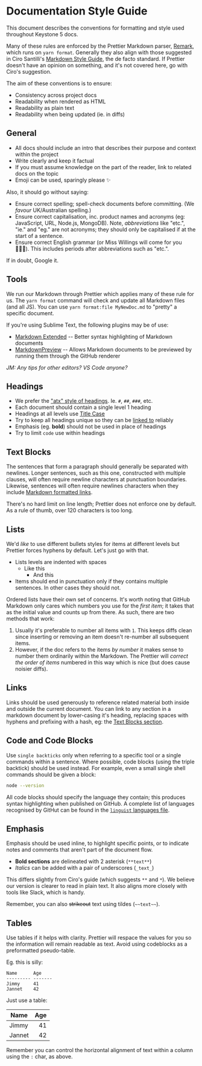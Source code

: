 # Documentation Style Guide

This document describes the conventions for formatting and style used throughout Keystone 5 docs.

Many of these rules are enforced by the Prettier Markdown parser,
[Remark](https://github.com/remarkjs/remark/tree/master/packages/remark-parse),
which runs on `yarn format`.
Generally they also align with those suggested in Ciro Santilli's
[Markdown Style Guide](http://www.cirosantilli.com/markdown-style-guide), the de facto standard.
If Prettier doesn't have an opinion on something, and it's not covered here, go with Ciro's suggestion.

The aim of these conventions is to ensure:

- Consistency across project docs
- Readability when rendered as HTML
- Readability as plain text
- Readability when being updated (ie. in diffs)

## General

- All docs should include an intro that describes their purpose and context within the project
- Write clearly and keep it factual
- If you must assume knowledge on the part of the reader, link to related docs on the topic
- Emoji can be used, sparingly please ✨

Also, it should go without saying:

- Ensure correct spelling; spell-check documents before committing.
  (We _favour_ UK/Australian spelling.)
- Ensure correct capitalisation, inc. product names and acronyms (eg: JavaScript, URL, Node.js, MongoDB).
  Note, _abbreviations_ like "etc.", "ie." and "eg." are not acronyms;
  they should only be capitalised if at the start of a sentence.
- Ensure correct English grammar (or Miss Willings will come for you 👩🏼‍🏫).
  This includes periods after abbreviations such as "etc.".

If in doubt, Google it.

## Tools

We run our Markdown through Prettier which applies many of these rule for us.
The `yarn format` command will check and update all Markdown files (and all JS).
You can use `yarn format:file MyNewDoc.md` to "pretty" a specific document.

If you're using Sublime Text, the following plugins may be of use:

- [Markdown Extended](https://packagecontrol.io/packages/Markdown%20Extended) --
  Better syntax highlighting of Markdown documents
- [MarkdownPreview](https://packagecontrol.io/packages/MarkdownPreview) --
  Allows Markdown documents to be previewed by running them through the GitHub renderer

_JM: Any tips for other editors? VS Code anyone?_

## Headings

- We prefer the ["atx" style of headings](http://www.cirosantilli.com/markdown-style-guide/#option-header-atx).
  Ie. `#`, `##`, `###`, etc.
- Each document should contain a single level 1 heading
- Headings at all levels use [Title Case](https://en.wikipedia.org/wiki/Letter_case#Stylistic_or_specialised_usage)
- Try to keep all headings unique so they can be [linked to](#headings) reliably
- Emphasis (eg. **bold**) should not be used in place of headings
- Try to limit `code` use within headings

## Text Blocks

The sentences that form a paragraph should generally be separated with newlines.
Longer sentences, such as this one, constructed with multiple clauses,
will often require newline characters at punctuation boundaries.
Likewise, sentences will often require newlines characters when they include
[Markdown formatted links](https://www.markdownguide.org/basic-syntax#links).

There's no hard limit on line length; Prettier does not enforce one by default.
As a rule of thumb, over 120 characters is too long.

## Lists

We'd _like_ to use different bullets styles for items at different levels but Prettier forces hyphens by default.
Let's just go with that.

- Lists levels are indented with spaces
  - Like this
    - And this
- Items should end in punctuation only if they contains multiple sentences.
  In other cases they should not.

Ordered lists have their own set of concerns.
It's worth noting that GitHub Markdown only cares which numbers you use for the _first item_;
it takes that as the initial value and counts up from there.
As such, there are two methods that work:

1.  Usually it's preferable to number all items with `1`.
    This keeps diffs clean since inserting or removing an item doesn't re-number all subsequent items.
1.  However, if the doc refers to the items _by number_ it makes sense to number them ordinarily within the Markdown.
    The Prettier will _correct the order of items_ numbered in this way which is nice (but does cause noisier diffs).

## Links

Links should be used generously to reference related material both inside and outside the current document.
You can link to any section in a markdown document by lower-casing it's heading,
replacing spaces with hyphens and prefixing with a hash, eg: the [Text Blocks section](#text-blocks).

## Code and Code Blocks

Use `single backticks` only when referring to a specific tool or a single commands within a sentence.
Where possible, code blocks (using the triple backtick) should be used instead.
For example, even a small single shell commands should be given a block:

```sh
node --version
```

All code blocks should specify the language they contain;
this produces syntax highlighting when published on GitHub.
A complete list of languages recognised by GitHut can be found in the
[`linguist` languages file](https://github.com/github/linguist/blob/master/lib/linguist/languages.yml).

## Emphasis

Emphasis should be used inline, to highlight specific points,
or to indicate notes and comments that aren't part of the document flow.

- **Bold sections** are delineated with 2 asterisk (`**text**`)
- _Italics_ can be added with a pair of underscores (`_text_`)

This differs slightly from Ciro's guide (which suggests `**` and `*`).
We believe our version is clearer to read in plain text.
It also aligns more closely with tools like Slack, which is handy.

Remember, you can also ~~strikeout~~ text using tildes (`~~text~~`).

## Tables

Use tables if it helps with clarity.
Prettier will respace the values for you so the information will remain readable as text.
Avoid using codeblocks as a preformatted pseudo-table.

Eg. this is silly:

```
Name      Age
--------- -------
Jimmy     41
Jannet    42
```

Just use a table:

| Name   | Age |
| ------ | --: |
| Jimmy  |  41 |
| Jannet |  42 |

Remember you can control the horizontal alignment of text within a column using the `:` char, as above.
